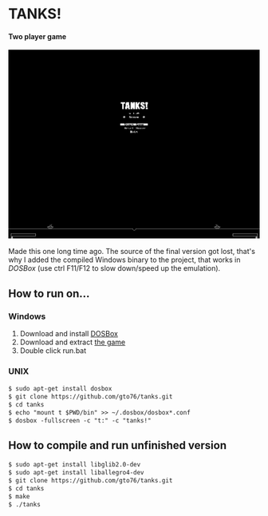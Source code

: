 TANKS!
======

#### Two player game

![Alt text](/doc/tanks-screenshot.png?raw=true "Screenshot of the game")

Made this one long time ago. The source of the final version got lost, that's why I added the compiled Windows binary to the project, that works in _DOSBox_ (use ctrl F11/F12 to slow down/speed up the emulation).

How to run  on…
---------------

### Windows
1. Download and install [DOSBox](http://sourceforge.net/projects/dosbox/files/latest/download?accel_key=56%3A1425822250%3Ahttp%253A//www.dosbox.com/download.php%253Fmain%253D1%3Ad55255fd%24a12400df8eebd87c25f5ab461bc8f735bfa63f2a&click_id=32fbcef4-c599-11e4-b7db-0200ac1d1d8b&source=accel)
2. Download and extract [the game](https://github.com/gto76/tanks/archive/master.zip)
3. Double click run.bat

### UNIX
```
$ sudo apt-get install dosbox
$ git clone https://github.com/gto76/tanks.git
$ cd tanks
$ echo "mount t $PWD/bin" >> ~/.dosbox/dosbox*.conf
$ dosbox -fullscreen -c "t:" -c "tanks!"
```

How to compile and run unfinished version
-----------------------------------------
```
$ sudo apt-get install libglib2.0-dev
$ sudo apt-get install liballegro4-dev
$ git clone https://github.com/gto76/tanks.git
$ cd tanks
$ make
$ ./tanks
```
